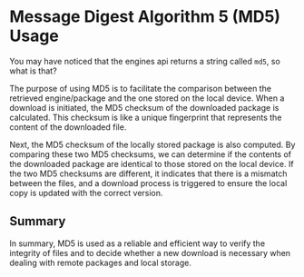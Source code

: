 # Message Digest Algorithm 5 (MD5) Usage

You may have noticed that the engines api returns a string called `md5`, so what is that?

The purpose of using MD5 is to facilitate the comparison between the retrieved engine/package and the one stored on the local device. When a download is initiated, the MD5 checksum of the downloaded package is calculated. This checksum is like a unique fingerprint that represents the content of the downloaded file.

Next, the MD5 checksum of the locally stored package is also computed. By comparing these two MD5 checksums, we can determine if the contents of the downloaded package are identical to those stored on the local device. If the two MD5 checksums are different, it indicates that there is a mismatch between the files, and a download process is triggered to ensure the local copy is updated with the correct version.

## Summary

In summary, MD5 is used as a reliable and efficient way to verify the integrity of files and to decide whether a new download is necessary when dealing with remote packages and local storage.
